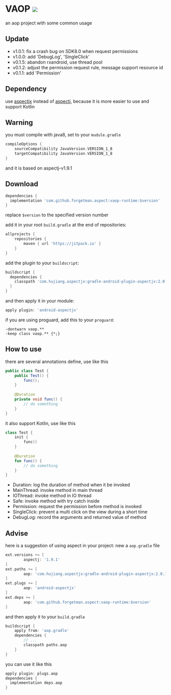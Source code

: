 # VAOP [![](https://jitpack.io/v/forgetman/aspect.svg)](https://jitpack.io/#forgetman/aspect)
an aop project with some common usage

Update
------
+ v1.0.1: fix a crash bug on SDK8.0 when request permissions
+ v1.0.0: add 'DebugLog', 'SingleClick'
+ v0.1.5: abandon rxandroid, use thread pool
+ v0.1.2: adjust the permission request rule, message support resource id
+ v0.1.1: add 'Permission'

Dependency
------
use [aspectjx](https://github.com/HujiangTechnology/gradle_plugin_android_aspectjx) instead of [aspectj](https://github.com/eclipse/org.aspectj), because it is more easier to use and support Kotlin

Warning
-------
you must compile with java8, set to your `mudule.gradle`
```groovy
compileOptions {
    sourceCompatibility JavaVersion.VERSION_1_8
    targetCompatibility JavaVersion.VERSION_1_8
}
```

and it is based on aspectj-v1.9.1

Download
--------

```groovy
dependencies {
  implementation 'com.github.forgetman.aspect:vaop-runtime:$version'
}
```
replace `$version` to the specified version number

add it in your root `build.gradle` at the end of repositories:

```groovy
allprojects {
    repositories {
        maven { url 'https://jitpack.io' }
    }
}
```

add the plugin to your `buildscript`:

```groovy
buildscript {
  dependencies {
    classpath 'com.hujiang.aspectjx:gradle-android-plugin-aspectjx:2.0.1'
  }
}
```

and then apply it in your module:

```groovy
apply plugin: 'android-aspectjx'
```

if you are using proguard, add this to your `proguard`:

```proguard
-dontwarn vaop.**
-keep class vaop.** {*;}
```

How to use
----------
there are several annotations define, use like this
```java
public class Test {
    public Test() {
        func();
    }
    
    @Duration
    private void func() {
        // do something
    }
}
```

it also support Kotlin, use like this
```kotlin
class Test {
    init {
        func()
    }
    
    @Duration
    fun func() {
        // do something
    }
}
```

+ Duration: log the duration of method when it be invoked
+ MainThread: invoke method in main thread
+ IOThread: invoke method in IO thread
+ Safe: invoke method with try catch inside
+ Permission: request the permission before method is invoked
+ SingleClick: prevent a multi click on the view during a short time
+ DebugLog: record the arguments and returned value of method

Advise
----
here is a suggestion of using aspect in your project: new a `aop.gradle` file
```groovy
ext.versions += [
        aspectj: '1.9.1'
]
ext.paths += [
        aop: 'com.hujiang.aspectjx:gradle-android-plugin-aspectjx:2.0.1' // https://github.com/HujiangTechnology/gradle_plugin_android_aspectjx
]
ext.plugs += [
        aop: 'android-aspectjx'
]
ext.deps += [
        aop: 'com.github.forgetman.aspect:vaop-runtime:$version'
]
```

and then apply it to your `build.gradle`
```groovy
buildscript {
    apply from: 'aop.gradle'
    dependencies {
        // ...
        classpath paths.aop
    }
}
```
you can use it like this
```groovy
apply plugin: plugs.aop
dependencies {
  implementation deps.aop
}
```


